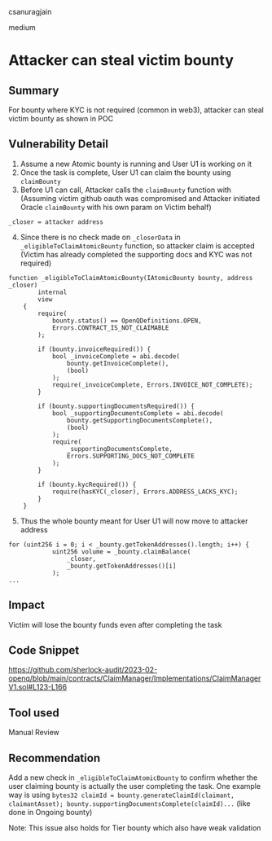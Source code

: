 csanuragjain

medium

# Attacker can steal victim bounty

## Summary
For bounty where KYC is not required (common in web3), attacker can steal victim bounty as shown in POC

## Vulnerability Detail
1. Assume a new Atomic bounty is running and User U1 is working on it
2. Once the task is complete, User U1 can claim the bounty using `claimBounty`
3. Before U1 can call, Attacker calls the `claimBounty` function with (Assuming victim github oauth was compromised and Attacker initiated Oracle `claimBounty` with his own param on Victim behalf)

```solidity
_closer = attacker address
```

4. Since there is no check made on `_closerData` in `_eligibleToClaimAtomicBounty` function, so attacker claim is accepted (Victim has already completed the supporting docs and KYC was not required)

```solidity
function _eligibleToClaimAtomicBounty(IAtomicBounty bounty, address _closer)
        internal
        view
    {
        require(
            bounty.status() == OpenQDefinitions.OPEN,
            Errors.CONTRACT_IS_NOT_CLAIMABLE
        );

        if (bounty.invoiceRequired()) {
            bool _invoiceComplete = abi.decode(
                bounty.getInvoiceComplete(),
                (bool)
            );
            require(_invoiceComplete, Errors.INVOICE_NOT_COMPLETE);
        }

        if (bounty.supportingDocumentsRequired()) {
            bool _supportingDocumentsComplete = abi.decode(
                bounty.getSupportingDocumentsComplete(),
                (bool)
            );
            require(
                _supportingDocumentsComplete,
                Errors.SUPPORTING_DOCS_NOT_COMPLETE
            );
        }

        if (bounty.kycRequired()) {
            require(hasKYC(_closer), Errors.ADDRESS_LACKS_KYC);
        }
    }
```

5. Thus the whole bounty meant for User U1 will now move to attacker address

```solidity
for (uint256 i = 0; i < _bounty.getTokenAddresses().length; i++) {
            uint256 volume = _bounty.claimBalance(
                _closer,
                _bounty.getTokenAddresses()[i]
            );
...
```

## Impact
Victim will lose the bounty funds even after completing the task

## Code Snippet
https://github.com/sherlock-audit/2023-02-openq/blob/main/contracts/ClaimManager/Implementations/ClaimManagerV1.sol#L123-L166

## Tool used
Manual Review

## Recommendation
Add a new check in `_eligibleToClaimAtomicBounty` to confirm whether the user claiming bounty is actually the user completing the task. One example way is using `bytes32 claimId = bounty.generateClaimId(claimant, claimantAsset); bounty.supportingDocumentsComplete(claimId)...` (like done in Ongoing bounty)

Note: This issue also holds for Tier bounty which also have weak validation